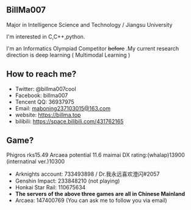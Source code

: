 ## BillMa007

Major in Intelligence Science and Technology / Jiangsu University

I'm interested in C,C++,python.

I'm an Informatics Olympiad Competitor ~~before~~ .My current research direction is deep learning ( Multimodal Learning )

## How to reach me?

- Twitter: @billma007cool
- Facebook: billma007
- Tencent QQ: 36937975
- Email: maboning237103015@163.com
- website: https://billma.top
- bilibili: https://space.bilibili.com/431762165

## Game?

Phigros rks15.49
Arcaea potential 11.6
maimai DX rating:(whalap)13900 (internatinal ver.)10300


- Arknights account: 733493898 / Dr.我永远喜欢澄闪#2057
- Genshin Impact: 233848210 (not playing)
- Honkai Star Rail: 110675634
- **The servers of the above three games are all in Chinese Mainland**
- Arcaea: 147400769 (You can ask me to follow you via email)

